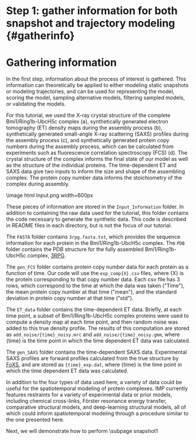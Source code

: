 Step 1: gather information for both snapshot and trajectory modeling {#gatherinfo}
====================================

# Gathering information

In the first step, information about the process of interest is gathered. This information can theoretically be applied to either modeling static snapshots or modeling trajectories, and can be used for representing the model, scoring the model, sampling alternative models, filtering sampled models, or validating the models.

For this tutorial, we used the X-ray crystal structure of the complete Bmi1/Ring1b-UbcH5c complex (a), synthetically generated electron tomography (ET) density maps during the assembly process (b), synthetically generated small-angle X-ray scattering (SAXS) profiles during the assembly process (c), and synthetically generated protein copy numbers during the assembly process, which can be calculated from experiments such as fluorescence correlation spectroscopy (FCS) (d). The crystal structure of the complex informs the final state of our model as well as the structure of the individual proteins. The time-dependent ET and SAXS data give two inputs to inform the size and shape of the assembling complex. The protein copy number data informs the stoichiometry of the complex during assembly.

\image html Input.png width=600px

These pieces of information are stored in the `Input_Information` folder. In addition to containing the raw data used for the tutorial, this folder contains the code necessary to generate the synthetic data. This code is described in README files in each directory, but is not the focus of our tutorial.

The `FASTA` folder contains `3rpg.fasta.txt`, which provides the sequence information for each protein in the Bmi1/Ring1b-UbcH5c complex. The `PDB` folder contains the PDB structure for the fully assembled Bmi1/Ring1b-UbcH5c complex, [3RPG](https://www.rcsb.org/structure/3rpg).

The `gen_FCS` folder contains protein copy number data for each protein as a function of time. Our code will use the `exp_comp{X}.csv` files, where {X} is the protein corresponding to that copy number data. Each csv file has 3 rows, which correspond to the time at which the data was taken ("Time"), the mean protein copy number at that time ("mean"), and the standard deviation in protein copy number at that time ("std").

The `ET_data` folder contains the time-dependent ET data. Briefly, at each time point, a subset of Bmi1/Ring1b-UbcH5c complex proteins were used to compute a density map at each time point, and then random noise was added to this true density profile. The results of this computation are stored as `add_noise/{time}_noisy.mrc` and `add_noise/{time}_noisy.gmm`, where {time} is the time point in which the time dependent ET data was calculated.

The `gen_SAXS` folder contains the time-dependent SAXS data. Experimental SAXS profiles are forward profiles calculated from the true structure by [FoXS](https://modbase.compbio.ucsf.edu/foxs/), and are stored as `{time}_exp.dat`, where {time} is the time point in which the time dependent ET data was calculated.

In addition to the four types of data used here, a variety of data could be useful for the spatiotemporal modeling of protein complexes. IMP currently features  restraints for a variety of experimental data or prior models, including chemical cross-links, Förster resonance energy transfer, comparative structural models, and deep-learning structural models, all of which could inform spatiotemporal modeling through a procedure similar to the one presented here.

Next, we will demonstrate how to perform \subpage snapshot1